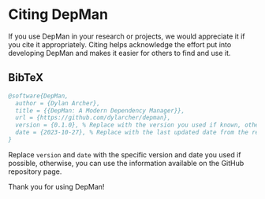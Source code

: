 # Citing DepMan

If you use DepMan in your research or projects, we would appreciate it if you cite it appropriately. Citing helps acknowledge the effort put into developing DepMan and makes it easier for others to find and use it.

## BibTeX

```bibtex
@software{DepMan,
  author = {Dylan Archer},
  title = {{DepMan: A Modern Dependency Manager}},
  url = {https://github.com/dylarcher/depman},
  version = {0.1.0}, % Replace with the version you used if known, otherwise omit or use the latest
  date = {2023-10-27}, % Replace with the last updated date from the repository if known, otherwise omit
}
```

Replace `version` and `date` with the specific version and date you used if possible, otherwise, you can use the information available on the GitHub repository page.

Thank you for using DepMan!
